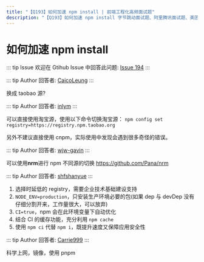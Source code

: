 ```yaml
---
title: "【Q193】如何加速 npm install | 前端工程化高频面试题"
description: "【Q193】如何加速 npm install 字节跳动面试题、阿里腾讯面试题、美团小米面试题。"
---
```


# 如何加速 npm install

::: tip Issue
欢迎在 Gtihub Issue 中回答此问题: [Issue 194](https://github.com/shfshanyue/Daily-Question/issues/194)
:::

::: tip Author
回答者: [CaicoLeung](https://github.com/CaicoLeung)
:::

换成 taobao 源?

::: tip Author
回答者: [inlym](https://github.com/inlym)
:::

可以直接使用淘宝源，使用以下命令切换淘宝源：
`npm config set registry=https://registry.npm.taobao.org`

另外不建议直接使用 cnpm，实际使用中发现会遇到很多奇怪的错误。

::: tip Author
回答者: [wjw-gavin](https://github.com/wjw-gavin)
:::

可以使用**nrm**进行 npm 不同源的切换
https://github.com/Pana/nrm

::: tip Author
回答者: [shfshanyue](https://github.com/shfshanyue)
:::

1. 选择时延低的 registry，需要企业技术基础建设支持
1. `NODE_ENV=production`，只安装生产环境必要的包(如果 dep 与 devDep 没有仔细分割开来，工作量很大，可以放弃)
1. `CI=true`，npm 会在此环境变量下自动优化
1. 结合 CI 的缓存功能，充分利用 `npm cache`
1. 使用 `npm ci` 代替 `npm i`，既提升速度又保障应用安全性

::: tip Author
回答者: [Carrie999](https://github.com/Carrie999)
:::

科学上网，镜像，使用 pnpm
